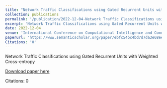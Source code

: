 ```yaml
---
title: "Network Traffic Classifications using Gated Recurrent Units with Weighted Cross-entropy"
collection: publications
permalink: '/publication/2022-12-04-Network Traffic Classifications using Gated Recurrent Units with Weighted Cross-entropy'
excerpt: 'Network Traffic Classifications using Gated Recurrent Units with Weighted Cross-entropy'
date: 2022-12-04
venue: 'International Conference on Computational Intelligence and Communication Networks'
paperurl: 'https://www.semanticscholar.org/paper/ebfc54bc4bd7d7da3e68ee892f1ca87e191bbbe8'
Citations: '0'
---
```

Network Traffic Classifications using Gated Recurrent Units with Weighted Cross-entropy

[Download paper here](https://www.semanticscholar.org/paper/ebfc54bc4bd7d7da3e68ee892f1ca87e191bbbe8)

Citations: 0